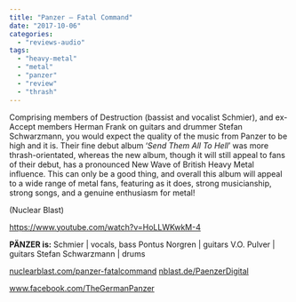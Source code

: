 ```yaml
---
title: "Panzer – Fatal Command"
date: "2017-10-06"
categories: 
  - "reviews-audio"
tags: 
  - "heavy-metal"
  - "metal"
  - "panzer"
  - "review"
  - "thrash"
---
```


Comprising members of Destruction (bassist and vocalist Schmier), and ex-Accept members Herman Frank on guitars and drummer Stefan Schwarzmann, you would expect the quality of the music from Panzer to be high and it is. Their fine debut album ‘_Send Them All To Hell_’ was more thrash-orientated, whereas the new album, though it will still appeal to fans of their debut, has a pronounced New Wave of British Heavy Metal influence. This can only be a good thing, and overall this album will appeal to a wide range of metal fans, featuring as it does, strong musicianship, strong songs, and a genuine enthusiasm for metal!

(Nuclear Blast)

https://www.youtube.com/watch?v=HoLLWKwkM-4

**PÄNZER is:** Schmier | vocals, bass Pontus Norgren | guitars V.O. Pulver | guitars Stefan Schwarzmann | drums

[nuclearblast.com/panzer-fatalcommand](http://nuclearblast.com/panzer-fatalcommand) [nblast.de/PaenzerDigital](http://nblast.de/PaenzerDigital)

www.facebook.com/TheGermanPanzer
